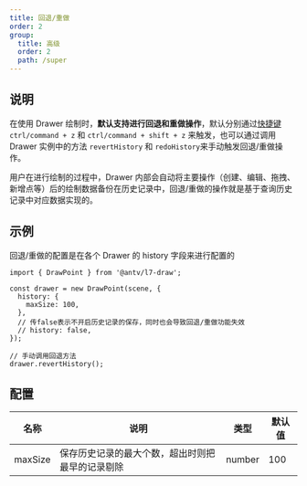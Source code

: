 ```yaml
---
title: 回退/重做
order: 2
group:
  title: 高级
  order: 2
  path: /super
---
```


## 说明

在使用 Drawer 绘制时，**默认支持进行回退和重做操作**，默认分别通过[快捷键](/docs/super/keyboard) `ctrl/command + z` 和 `ctrl/command + shift + z` 来触发，也可以通过调用 Drawer 实例中的方法 `revertHistory` 和 `redoHistory`来手动触发回退/重做操作。

用户在进行绘制的过程中，Drawer 内部会自动将主要操作（创建、编辑、拖拽、新增点等）后的绘制数据备份在历史记录中，回退/重做的操作就是基于查询历史记录中对应数据实现的。

## 示例

回退/重做的配置是在各个 Drawer 的 history 字段来进行配置的

```tsx | pure
import { DrawPoint } from '@antv/l7-draw';

const drawer = new DrawPoint(scene, {
  history: {
    maxSize: 100,
  },
  // 传false表示不开启历史记录的保存，同时也会导致回退/重做功能失效
  // history: false,
});

// 手动调用回退方法
drawer.revertHistory();
```

## 配置

| 名称    | 说明                                             | 类型   | 默认值 |
| ------- | ------------------------------------------------ | ------ | ------ |
| maxSize | 保存历史记录的最大个数，超出时则把最早的记录剔除 | number | 100    |
